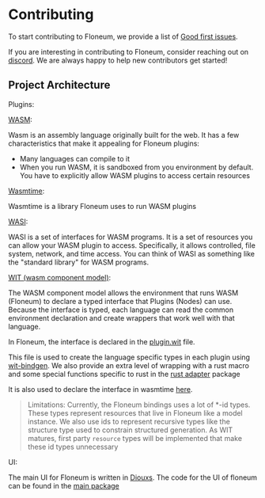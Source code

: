 # Contributing

To start contributing to Floneum, we provide a list of [Good first issues](https://github.com/floneum/floneum/issues?q=is%3Aissue+is%3Aopen+label%3A%22good+first+issue%22).

If you are interesting in contributing to Floneum, consider reaching out on [discord](https://discord.gg/dQdmhuB8q5). We are always happy to help new contributors get started!

## Project Architecture

Plugins:

[WASM](https://webassembly.org/):

Wasm is an assembly language originally built for the web. It has a few characteristics that make it appealing for Floneum plugins:

- Many languages can compile to it
- When you run WASM, it is sandboxed from you environment by default. You have to explicitly allow WASM plugins to access certain resources

[Wasmtime](https://github.com/bytecodealliance/wasmtime):

Wasmtime is a library Floneum uses to run WASM plugins

[WASI](https://wasi.dev/):

WASI is a set of interfaces for WASM programs. It is a set of resources you can allow your WASM plugin to access. Specifically, it allows controlled, file system, network, and time access. You can think of WASI as something like the "standard library" for WASM programs.


[WIT (wasm component model)](https://github.com/WebAssembly/component-model/blob/main/design/mvp/WIT.md):

The WASM component model allows the environment that runs WASM (Floneum) to declare a typed interface that Plugins (Nodes) can use. Because the interface is typed, each language can read the common environment declaration and create wrappers that work well with that language.

In Floneum, the interface is declared in the [plugin.wit](https://github.com/floneum/floneum/blob/master/wit/plugin.wit) file.

This file is used to create the language specific types in each plugin using [wit-bindgen](https://github.com/bytecodealliance/wit-bindgen). We also provide an extra level of wrapping with a rust macro and some special functions specific to rust in the [rust adapter](https://github.com/floneum/floneum/tree/master/rust_adapter) package

It is also used to declare the interface in wasmtime [here](https://github.com/floneum/floneum/blob/cd83ac7d3487826c54789619529db53125859923/plugin/src/lib.rs#L218). 

> Limitations:
> Currently, the Floneum bindings uses a lot of *-id types. These types represent resources that live in Floneum like a model instance. We also use ids to represent recursive types like the structure type used to constrain structured generation.
> As WIT matures, first party `resource` types will be implemented that make these id types unnecessary

UI:

The main UI for Floneum is written in [Diouxs](https://lib.rs/crates/dioxus). The code for the UI of floneum can be found in the [main package](https://github.com/floneum/floneum/tree/master/src)

